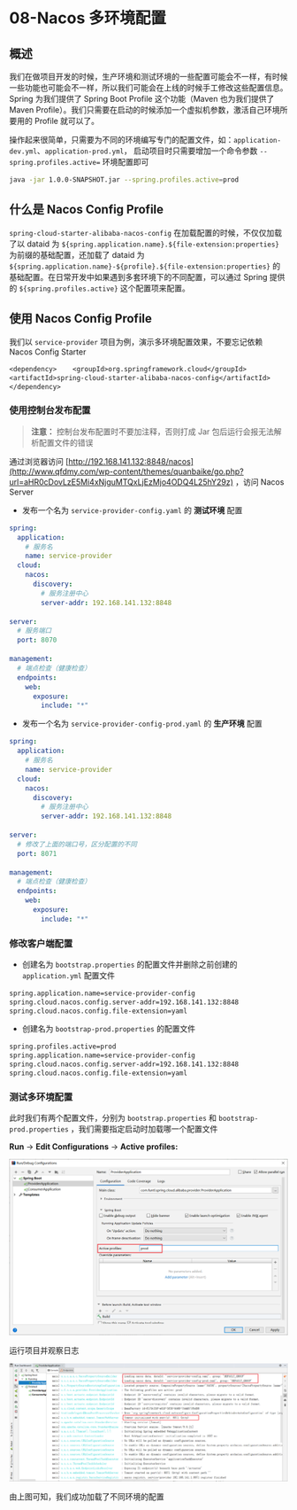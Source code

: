# 08-Nacos 多环境配置



## 概述

我们在做项目开发的时候，生产环境和测试环境的一些配置可能会不一样，有时候一些功能也可能会不一样，所以我们可能会在上线的时候手工修改这些配置信息。Spring 为我们提供了 Spring Boot Profile 这个功能（Maven 也为我们提供了 Maven Profile）。我们只需要在启动的时候添加一个虚拟机参数，激活自己环境所要用的 Profile 就可以了。

操作起来很简单，只需要为不同的环境编写专门的配置文件，如：`application-dev.yml`、`application-prod.yml`， 启动项目时只需要增加一个命令参数 `--spring.profiles.active=` 环境配置即可

```bash
java -jar 1.0.0-SNAPSHOT.jar --spring.profiles.active=prod
```

## 什么是 Nacos Config Profile

`spring-cloud-starter-alibaba-nacos-config` 在加载配置的时候，不仅仅加载了以 dataid 为 `${spring.application.name}.${file-extension:properties}` 为前缀的基础配置，还加载了 dataid 为 `${spring.application.name}-${profile}.${file-extension:properties}` 的基础配置。在日常开发中如果遇到多套环境下的不同配置，可以通过 Spring 提供的 `${spring.profiles.active}` 这个配置项来配置。

## 使用 Nacos Config Profile

我们以 `service-provider` 项目为例，演示多环境配置效果，不要忘记依赖 Nacos Config Starter

```
<dependency>    <groupId>org.springframework.cloud</groupId>    <artifactId>spring-cloud-starter-alibaba-nacos-config</artifactId></dependency>
```

### 使用控制台发布配置

> **注意：** 控制台发布配置时不要加注释，否则打成 Jar 包后运行会报无法解析配置文件的错误

通过浏览器访问 [http://192.168.141.132:8848/nacos](http://www.qfdmy.com/wp-content/themes/quanbaike/go.php?url=aHR0cDovLzE5Mi4xNjguMTQxLjEzMjo4ODQ4L25hY29z) ，访问 Nacos Server

- 发布一个名为 `service-provider-config.yaml` 的 **测试环境** 配置

```yaml
spring:
  application:
    # 服务名
    name: service-provider
  cloud:
    nacos:
      discovery:
        # 服务注册中心
        server-addr: 192.168.141.132:8848

server:
  # 服务端口
  port: 8070

management:
  # 端点检查（健康检查）
  endpoints:
    web:
      exposure:
        include: "*"
```

- 发布一个名为 `service-provider-config-prod.yaml` 的 **生产环境** 配置

```yaml
spring:
  application:
    # 服务名
    name: service-provider
  cloud:
    nacos:
      discovery:
        # 服务注册中心
        server-addr: 192.168.141.132:8848

server:
  # 修改了上面的端口号，区分配置的不同
  port: 8071

management:
  # 端点检查（健康检查）
  endpoints:
    web:
      exposure:
        include: "*"
```

### 修改客户端配置

- 创建名为 `bootstrap.properties` 的配置文件并删除之前创建的 `application.yml` 配置文件

```properties
spring.application.name=service-provider-config
spring.cloud.nacos.config.server-addr=192.168.141.132:8848
spring.cloud.nacos.config.file-extension=yaml
```

- 创建名为 `bootstrap-prod.properties` 的配置文件

```properties
spring.profiles.active=prod
spring.application.name=service-provider-config
spring.cloud.nacos.config.server-addr=192.168.141.132:8848
spring.cloud.nacos.config.file-extension=yaml
```

### 测试多环境配置

此时我们有两个配置文件，分别为 `bootstrap.properties` 和 `bootstrap-prod.properties` ，我们需要指定启动时加载哪一个配置文件

**Run** -> **Edit Configurations** -> **Active profiles:**

![img](./assets/d532565c5f5b7ed.png)

运行项目并观察日志

![img](./assets/658e561f28187f5.png)

由上图可知，我们成功加载了不同环境的配置